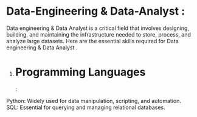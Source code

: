 # Data-Engineering & Data-Analyst :
Data engineering & Data Analyst is a critical field that involves designing, building, and maintaining the infrastructure needed to store, process, and analyze large datasets. Here are the essential skills required for Data engineering & Data Analyst .

1. <h1>Programming Languages </h1> :  
Python: Widely used for data manipulation, scripting, and automation.  
SQL: Essential for querying and managing relational databases.
